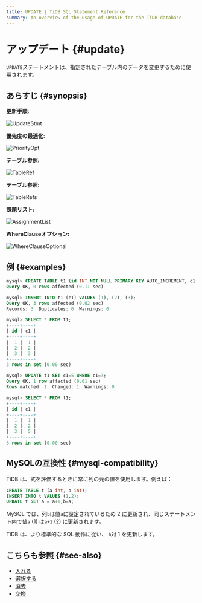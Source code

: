 ```yaml
---
title: UPDATE | TiDB SQL Statement Reference
summary: An overview of the usage of UPDATE for the TiDB database.
---
```


# アップデート {#update}

`UPDATE`ステートメントは、指定されたテーブル内のデータを変更するために使用されます。

## あらすじ {#synopsis}

**更新手順:**

![UpdateStmt](/media/sqlgram/UpdateStmt.png)

**優先度の最適化:**

![PriorityOpt](/media/sqlgram/PriorityOpt.png)

**テーブル参照:**

![TableRef](/media/sqlgram/TableRef.png)

**テーブル参照:**

![TableRefs](/media/sqlgram/TableRefs.png)

**課題リスト:**

![AssignmentList](/media/sqlgram/AssignmentList.png)

**WhereClauseオプション:**

![WhereClauseOptional](/media/sqlgram/WhereClauseOptional.png)

## 例 {#examples}

```sql
mysql> CREATE TABLE t1 (id INT NOT NULL PRIMARY KEY AUTO_INCREMENT, c1 INT NOT NULL);
Query OK, 0 rows affected (0.11 sec)

mysql> INSERT INTO t1 (c1) VALUES (1), (2), (3);
Query OK, 3 rows affected (0.02 sec)
Records: 3  Duplicates: 0  Warnings: 0

mysql> SELECT * FROM t1;
+----+----+
| id | c1 |
+----+----+
|  1 |  1 |
|  2 |  2 |
|  3 |  3 |
+----+----+
3 rows in set (0.00 sec)

mysql> UPDATE t1 SET c1=5 WHERE c1=3;
Query OK, 1 row affected (0.01 sec)
Rows matched: 1  Changed: 1  Warnings: 0

mysql> SELECT * FROM t1;
+----+----+
| id | c1 |
+----+----+
|  1 |  1 |
|  2 |  2 |
|  3 |  5 |
+----+----+
3 rows in set (0.00 sec)
```

## MySQLの互換性 {#mysql-compatibility}

TiDB は、式を評価するときに常に列の元の値を使用します。例えば：

```sql
CREATE TABLE t (a int, b int);
INSERT INTO t VALUES (1,2);
UPDATE t SET a = a+1,b=a;
```

MySQL では、列`b`は値`a`に設定されているため 2 に更新され、同じステートメント内で値`a` (1) は`a+1` (2) に更新されます。

TiDB は、より標準的な SQL 動作に従い、 `b`対 1 を更新します。

## こちらも参照 {#see-also}

-   [<a href="/sql-statements/sql-statement-insert.md">入れる</a>](/sql-statements/sql-statement-insert.md)
-   [<a href="/sql-statements/sql-statement-select.md">選択する</a>](/sql-statements/sql-statement-select.md)
-   [<a href="/sql-statements/sql-statement-delete.md">消去</a>](/sql-statements/sql-statement-delete.md)
-   [<a href="/sql-statements/sql-statement-replace.md">交換</a>](/sql-statements/sql-statement-replace.md)
